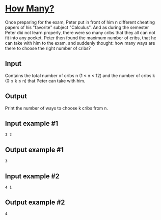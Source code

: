 # [How Many?](https://www.e-olymp.com/en/problems/3260)

Once preparing for the exam, Peter put in front of him n different cheating papers of his "favorite" subject "Calculus". And as during the semester Peter did not learn properly, there were so many cribs that they all can not fit into any pocket. Peter then found the maximum number of cribs, that he can take with him to the exam, and suddenly thought: how many ways are there to choose the right number of cribs?

## Input

Contains the total number of cribs n (1 ≤ n ≤ 12) and the number of cribs k (0 ≤ k ≤ n) that Peter can take with him.

## Output

Print the number of ways to choose k cribs from n.

## Input example #1
```
3 2
```

## Output example #1
```
3
```

## Input example #2
```
4 1
```

## Output example #2
```
4
```
